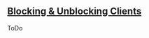 ## [Blocking & Unblocking Clients](https://tomcritchlow.com/2019/12/06/blocking-unblocking-clients/)

ToDo
